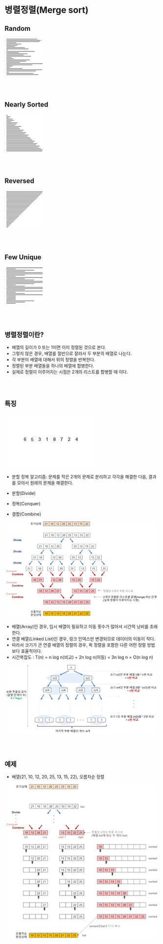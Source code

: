# 병렬정렬(Merge sort)

## Random

![](./images/merge1.gif)

<br />
<br />

## Nearly Sorted

![](images/merge2.gif)

<br />
<br />

## Reversed

![](images/merge3.gif)

<br />
<br />

## Few Unique

![](images/merge4.gif)

<br />
<br />

## 병렬정렬이란?

-   배열의 길이가 0 또는 1이면 이미 정렬된 것으로 본다.
-   그렇지 않은 경우, 배열를 절반으로 잘라서 두 부분의 배열로 나눈다.
-   각 부분의 배열에 대해서 위의 정렬을 반복한다.
-   정렬된 부분 배열들을 하나의 배열에 합병한다.
-   실제로 정렬이 이루어지는 시점은 2개의 리스트를 합병할 때 이다.

<br />
<br />

## 특징

![](images/merge5.gif)

-   분할 정복 알고리즘: 문제를 작은 2개의 문제로 분리하고 각각을 해결한 다음, 결과를 모아서 원래의 문제을 해결한다.

-   분할(Divide)
-   정복(Conquer)
-   결합(Combine)

![](images/merge6.png)

-   배열(Array)인 경우, 임시 배열이 필요하고 이동 횟수가 많아서 시간적 낭비를 초래한다.
-   연결 배열(Linked List)인 경우, 링크 인덱스만 변경되므로 데이터의 이동이 작다.
-   따라서 크기가 큰 연결 배열의 정렬의 경우, 퀵 정렬을 포함한 다른 어떤 정렬 방법보다 효율적이다.
-   시간복잡도 : T(n) = n log n(비교) + 2n log n(이동) = 3n log n = O(n log n)

![](images/merge7.png)

<br />
<br />

## 예제

-   배열(21, 10, 12, 20, 25, 13, 15, 22), 오름차순 정렬

![](images/merge8.png)
